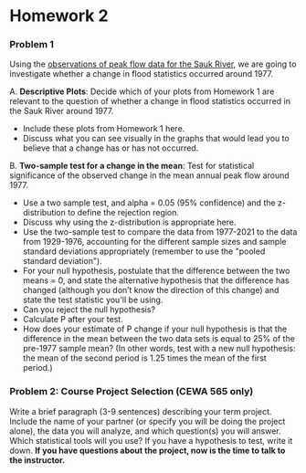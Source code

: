# Homework 2

### Problem 1

Using the [observations of peak flow data for the Sauk River](data/Sauk_peak_WY1929_2021.xlsx), we are going to investigate whether a change in flood statistics occurred around 1977.

A. **Descriptive Plots**: Decide which of your plots from Homework 1 are relevant to the question of whether a change in flood statistics occurred in the Sauk River around 1977. 
* Include these plots from Homework 1 here.
* Discuss what you can see visually in the graphs that would lead you to believe that a change has or has not occurred.

B. **Two-sample test for a change in the mean**: Test for statistical significance of the observed change in the mean annual peak flow around 1977. 
* Use a two sample test, and alpha = 0.05 (95% confidence) and the z-distribution to define the rejection region. 
* Discuss why using the z-distribution is appropriate here. 
* Use the two-sample test to compare the data from 1977-2021 to the data from 1929-1976, accounting for the different sample sizes and sample standard deviations appropriately (remember to use the "pooled standard deviation"). 
* For your null hypothesis, postulate that the difference between the two means = 0, and state the alternative hypothesis that the difference has changed (although you don’t know the direction of this change) and state the test statistic you'll be using. 
* Can you reject the null hypothesis? 
* Calculate P after your test. 
* How does your estimate of P change if your null hypothesis is that the difference in the mean between the two data sets is equal to 25% of the pre-1977 sample mean? (In other words, test with a new null hypothesis: the mean of the second period is 1.25 times the mean of the first period.)


### Problem 2: Course Project Selection (CEWA 565 only)

Write a brief paragraph (3-9 sentences) describing your term project. Include the name of your partner (or specify you will be doing the project alone), the data you will analyze, and which question(s) you will answer. Which statistical tools will you use? If you have a hypothesis to test, write it down. **If you have questions about the project, now is the time to talk to the instructor.**
